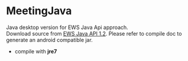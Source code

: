 MeetingJava
========
Java desktop version for EWS Java Api approach.  
Download source from [EWS Java API 1.2](http://archive.msdn.microsoft.com/ewsjavaapi). Please refer to compile doc to generate an android compatible jar.  
- compile with **jre7**